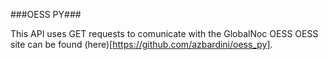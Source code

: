 ###OESS PY###

This API uses GET requests to comunicate with the GlobalNoc OESS
OESS site can be found (here)[https://github.com/azbardini/oess_py].
